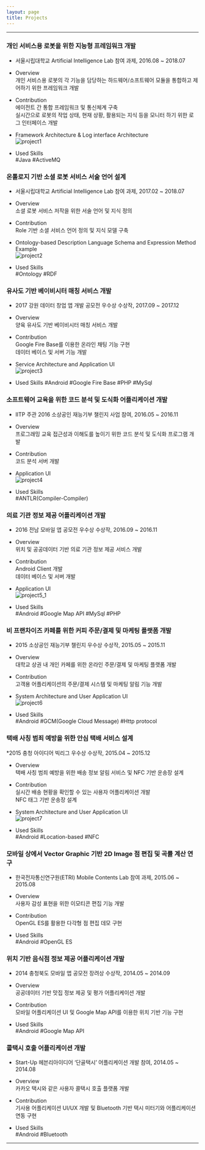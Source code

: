 ```yaml
---
layout: page
title: Projects
---
```


------------------------------------------------------------------------------------------------

### 개인 서비스용 로봇을 위한 지능형 프레임워크 개발 
* 서울시립대학교 Artificial Intelligence Lab 참여 과제, 2016.08 ~ 2018.07     
* Overview                                                                                    
개인 서비스용 로봇의 각 기능을 담당하는 하드웨어/소프트웨어 모듈을 통합하고 제어하기 위한 프레임워크 개발
          
* Contribution          
에이전트 간 통합 프레임워크 및 통신체계 구축                                    
실시간으로 로봇의 작업 상태, 현재 상황, 활용되는 지식 등을 모니터 하기 위한 로그 인터페이스 개발          
               
* Framework Architecture & Log interface Architecture         
![project1](public/project_img/project1_img1.png)
               
* Used Skills        
\#Java #ActiveMQ            
                       
                       
### 온톨로지 기반 소셜 로봇 서비스 서술 언어 설계 
* 서울시립대학교 Artificial Intelligence Lab 참여 과제, 2017.02 ~ 2018.07
* Overview                                                                                                 
소셜 로봇 서비스 저작을 위한 서술 언어 및 지식 정의                    

* Contribution          
Role 기반 소셜 서비스 언어 정의 및 지식 모델 구축             

* Ontology-based Description Language Schema and Expression Method Example		
![project2](public/project_img/project2_img1.png) 
               
* Used Skills                        
\#Ontology #RDF 
                       
                                              
### 유사도 기반 베이비시터 매칭 서비스 개발 
* 2017 강원 데이터 창업 앱 개발 공모전 우수상 수상작, 2017.09 ~ 2017.12 
* Overview                           
양육 유사도 기반 베이비시터 매칭 서비스 개발               
                       
* Contribution          
Google Fire Base를 이용한 온라인 채팅 기능 구현                                                                                                                                            
데이터 베이스 및 서버 기능 개발                

* Service Architecture and Application UI		
![project3](public/project_img/project3_img1.png)		
		
* Used Skills #Android
\#Google Fire Base #PHP #MySql
                       
                                              
### 소프트웨어 교육을 위한 코드 분석 및 도식화 어플리케이션 개발 
* IITP 주관 2016 소상공인 재능기부 챌린지 사업 참여, 2016.05 ~ 2016.11 
* Overview                           
프로그래밍 교육 접근성과 이해도를 높이기 위한 코드 분석 및 도식화 프로그램 개발

* Contribution          
코드 분석 서버 개발           
                        
* Application UI 		
![project4](public/project_img/project4_img1.png)
                        
* Used Skills                       
\#ANTLR(Compiler-Compiler) 
                       
                                             
### 의료 기관 정보 제공 어플리케이션 개발 
* 2016 전남 모바일 앱 공모전 우수상 수상작, 2016.09 ~ 2016.11 
* Overview                           
위치 및 공공데이터 기반 의료 기관 정보 제공 서비스 개발

* Contribution          
Android Client 개발                                                                      
데이터 베이스 및 서버 개발

* Application UI 		
![project5_1](public/project_img/project5_img2.png)
                        
* Used Skills                        
\#Android #Google Map API #MySql #PHP 
                       
                                              
### 비 프랜차이즈 카페를 위한 커피 주문/결제 및 마케팅 플랫폼 개발 
* 2015 소상공인 재능기부 챌린지 우수상 수상작, 2015.05 ~ 2015.11 
* Overview                           
대학교 상권 내 개인 카페를 위한 온라인 주문/결제 및 마케팅 플랫폼 개발

* Contribution          
고객용 어플리케이션의 주문/결제 시스템 및 마케팅 알림 기능 개발          
                        
* System Architecture and User Application UI 		
![project6](public/project_img/project6_img1.png)		
                       
* Used Skills                       
 \#Android #GCM(Google Cloud Message) #Http protocol 
                       
                                              
### 택배 사칭 범죄 예방을 위한 안심 택배 서비스 설계 
*2015 충청 아이디어 빅리그 우수상 수상작, 2015.04 ~ 2015.12 
* Overview                           
택배 사칭 범죄 예방을 위한 배송 정보 알림 서비스 및 NFC 기반 운송장 설계

* Contribution          
실시간 배송 현황을 확인할 수 있는 사용자 어플리케이션 개발                                                                             
NFC 태그 기반 운송장 설계            
                        
* System Architecture and User Application UI 		
![project7](public/project_img/project7_img1.jpg)		
                       
* Used Skills                       
 \#Android #Location-based #NFC  
                       
                       
### 모바일 상에서 Vector Graphic 기반 2D Image 점 편집 및 곡률 계산 연구 
* 한국전자통신연구원(ETRI) Mobile Contents Lab 참여 과제, 2015.06 ~ 2015.08 
* Overview                           
사용자 감성 표현을 위한 이모티콘 편집 기능 개발

* Contribution          
OpenGL ES를 활용한 다각형 점 편집 데모 구현         
                        
* Used Skills                        
\#Android #OpenGL ES 
                        
                                               
### 위치 기반 음식점 정보 제공 어플리케이션 개발 
* 2014 충청북도 모바일 앱 공모전 장려상 수상작, 2014.05 ~ 2014.09 
* Overview                           
공공데이터 기반 맛집 정보 제공 및 평가 어플리케이션 개발          

* Contribution          
모바일 어플리케이션 UI 및 Google Map API를 이용한 위치 기반 기능 구현         
                        
* Used Skills                        
\#Android #Google Map API 
                        
                        
### 콜택시 호출 어플리케이션 개발 
* Start-Up 헤븐리아이디어 ‘단골택시’ 어플리케이션 개발 참여, 2014.05 ~ 2014.08 
* Overview                           
카카오 택시와 같은 사용자 콜택시 호출 플랫폼 개발

* Contribution          
 기사용 어플리케이션 UI/UX 개발 및 Bluetooth 기반 택시 미터기와 어플리케이션 연동 구현 
                        
* Used Skills                                               
\#Android #Bluetooth 
                                                                       
------------------------------------------------------------------------------------------------
